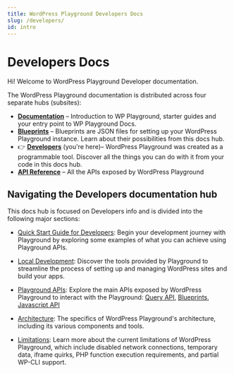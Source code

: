 ```yaml
---
title: WordPress Playground Developers Docs
slug: /developers/
id: intro
---
```


# Developers Docs

Hi! Welcome to WordPress Playground Developer documentation.

<p class="docs-hubs">The WordPress Playground documentation is distributed across four separate hubs (subsites):</p>

-   [**Documentation**](/wordpress-playground/) – Introduction to WP Playground, starter guides and your entry point to WP Playground Docs.
-   [**Blueprints**](/wordpress-playground/blueprints) – Blueprints are JSON files for setting up your WordPress Playground instance. Learn about their possibilities from this docs hub.
-   👉 [**Developers**](/wordpress-playground/developers) (you're here)– WordPress Playground was created as a programmable tool. Discover all the things you can do with it from your code in this docs hub.
-   [**API Reference**](/wordpress-playground/api) – All the APIs exposed by WordPress Playground

## Navigating the Developers documentation hub

This docs hub is focused on Developers info and is divided into the following major sections:

-   [Quick Start Guide for Developers](./03-build-an-app/01-index.md): Begin your development journey with Playground by exploring some examples of what you can achieve using Playground APIs.

-   [Local Development](./05-local-development/intro.md): Discover the tools provided by Playground to streamline the process of setting up and managing WordPress sites and build your apps.

-   [Playground APIs](./06-playground-apis/01-index.md): Explore the main APIs exposed by WordPress Playground to interact with the Playground: [Query API](./20-query-api/01-index.md), [Blueprints](../blueprints/), [Javascript API](./22-javascript-api/01-index.md)

-   [Architecture](./23-architecture/01-index.md): The specifics of WordPress Playground's architecture, including its various components and tools.

-   [Limitations](./24-limitations/01-index.md): Learn more about the current limitations of WordPress Playground, which include disabled network connections, temporary data, iframe quirks, PHP function execution requirements, and partial WP-CLI support.
